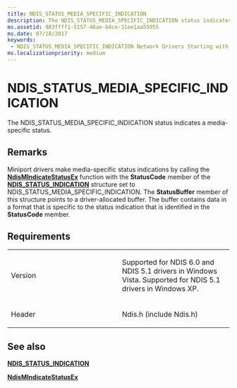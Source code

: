 ```yaml
---
title: NDIS_STATUS_MEDIA_SPECIFIC_INDICATION
description: The NDIS_STATUS_MEDIA_SPECIFIC_INDICATION status indicates a media-specific status.
ms.assetid: 983ffff1-5157-46ae-b4ce-31ee1aa55955
ms.date: 07/18/2017
keywords:
 - NDIS_STATUS_MEDIA_SPECIFIC_INDICATION Network Drivers Starting with Windows Vista
ms.localizationpriority: medium
---
```


# NDIS\_STATUS\_MEDIA\_SPECIFIC\_INDICATION


The NDIS\_STATUS\_MEDIA\_SPECIFIC\_INDICATION status indicates a media-specific status.

Remarks
-------

Miniport drivers make media-specific status indications by calling the [**NdisMIndicateStatusEx**](https://docs.microsoft.com/windows-hardware/drivers/ddi/ndis/nf-ndis-ndismindicatestatusex) function with the **StatusCode** member of the [**NDIS\_STATUS\_INDICATION**](https://docs.microsoft.com/windows-hardware/drivers/ddi/ndis/ns-ndis-_ndis_status_indication) structure set to NDIS\_STATUS\_MEDIA\_SPECIFIC\_INDICATION. The **StatusBuffer** member of this structure points to a driver-allocated buffer. The buffer contains data in a format that is specific to the status indication that is identified in the **StatusCode** member.

Requirements
------------

<table>
<colgroup>
<col width="50%" />
<col width="50%" />
</colgroup>
<tbody>
<tr class="odd">
<td><p>Version</p></td>
<td><p>Supported for NDIS 6.0 and NDIS 5.1 drivers in Windows Vista. Supported for NDIS 5.1 drivers in Windows XP.</p></td>
</tr>
<tr class="even">
<td><p>Header</p></td>
<td>Ndis.h (include Ndis.h)</td>
</tr>
</tbody>
</table>

## See also


[**NDIS\_STATUS\_INDICATION**](https://docs.microsoft.com/windows-hardware/drivers/ddi/ndis/ns-ndis-_ndis_status_indication)

[**NdisMIndicateStatusEx**](https://docs.microsoft.com/windows-hardware/drivers/ddi/ndis/nf-ndis-ndismindicatestatusex)

 

 




